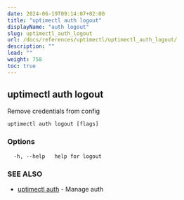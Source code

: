 ```yaml
---
date: 2024-06-19T09:14:07+02:00
title: "uptimectl auth logout"
displayName: "auth logout"
slug: uptimectl_auth_logout
url: /docs/references/uptimectl/uptimectl_auth_logout/
description: ""
lead: ""
weight: 758
toc: true
---
```

## uptimectl auth logout

Remove credentials from config

```
uptimectl auth logout [flags]
```

### Options

```
  -h, --help   help for logout
```

### SEE ALSO

* [uptimectl auth](/docs/references/uptimectl/uptimectl_auth/)	 - Manage auth


